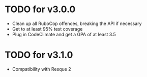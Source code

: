 TODO for v3.0.0
===============

- Clean up all RuboCop offences, breaking the API if necessary
- Get to at least 95% test coverage
- Plug in CodeClimate and get a GPA of at least 3.5

TODO for v3.1.0
===============

- Compatibility with Resque 2
